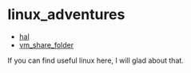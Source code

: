 # linux_adventures

- [hal](https://github.com/mohsenet/linux/tree/main/commands/hal)
- [vm_share_folder](https://github.com/mohsenet/linux/tree/main/vm_share_folder)

If you can find useful linux here, I will glad about that.
